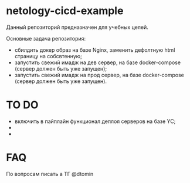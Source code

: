 # netology-cicd-example 
Данный репозиторий предназначен для учебных целей.

Основные задача репозитория:
 - сбилдить докер образ на базе Nginx, заменить дефолтную html страницу на собсвтенную;
 - запустить свежий имадж на дев сервер, на базе docker-compose (сервер должен быть уже запущен);
 - запустить свежий имадж на прод сервер, на базе docker-compose (сервер должен быть уже запущен).

# TO DO
 - включить в пайплайн функционал деплоя серверов на базе YC;
 -
 -

# FAQ
По вопросам писать а ТГ @dtomin
 